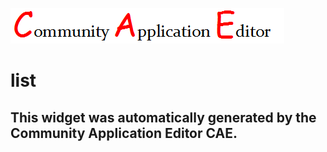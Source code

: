![CAE](https://github.com/patricia-cae/frontendComponent-110/blob/gh-pages/img/logo.png)  

list
===================


This widget was automatically generated by the Community Application Editor CAE.  
---------------
